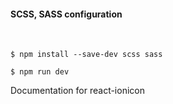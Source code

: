 #### SCSS, SASS configuration
<br/>

`$ npm install --save-dev scss sass`

`$ npm run dev`

Documentation for react-ionicon 